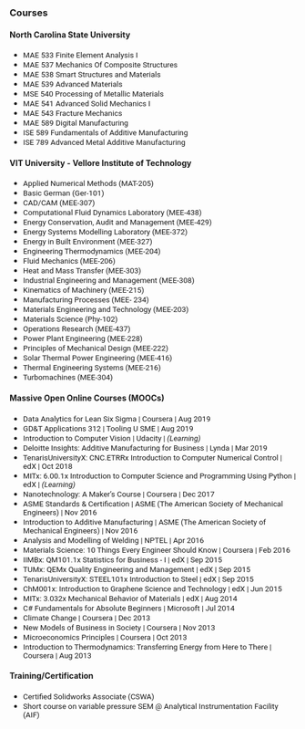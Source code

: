 <!---
1st way <div style="text-align: justify"> 
<span style="font-family:San Francisco, Roboto, Segoe UI; font-size:10pt;">
-->

<!---
2nd way: I am in <span style="font-family:Papyrus; font-size:4em;">LOVE!</span>
-->

### Courses

#### North Carolina State University 

* <span style="font-family:San Francisco, Roboto, Segoe UI; font-size:10pt;"> MAE 533 Finite Element Analysis I</span>
* <span style="font-family:San Francisco, Roboto, Segoe UI; font-size:10pt;"> MAE 537 Mechanics Of Composite Structures</span>
* <span style="font-family:San Francisco, Roboto, Segoe UI; font-size:10pt;"> MAE 538 Smart Structures and Materials</span>
* <span style="font-family:San Francisco, Roboto, Segoe UI; font-size:10pt;"> MAE 539 Advanced Materials</span>
* <span style="font-family:San Francisco, Roboto, Segoe UI; font-size:10pt;"> MSE 540 Processing of Metallic Materials</span>
* <span style="font-family:San Francisco, Roboto, Segoe UI; font-size:10pt;"> MAE 541 Advanced Solid Mechanics I</span>
* <span style="font-family:San Francisco, Roboto, Segoe UI; font-size:10pt;"> MAE 543 Fracture Mechanics</span>
* <span style="font-family:San Francisco, Roboto, Segoe UI; font-size:10pt;"> MAE 589 Digital Manufacturing</span>
* <span style="font-family:San Francisco, Roboto, Segoe UI; font-size:10pt;"> ISE 589 Fundamentals of Additive Manufacturing</span>
* <span style="font-family:San Francisco, Roboto, Segoe UI; font-size:10pt;"> ISE 789 Advanced Metal Additive Manufacturing</span>

#### VIT University - Vellore Institute of Technology

* <span style="font-family:San Francisco, Roboto, Segoe UI; font-size:10pt;">Applied Numerical Methods (MAT-205) </span>
* <span style="font-family:San Francisco, Roboto, Segoe UI; font-size:10pt;">Basic German (Ger-101) </span>
* <span style="font-family:San Francisco, Roboto, Segoe UI; font-size:10pt;">CAD/CAM (MEE-307) </span>
* <span style="font-family:San Francisco, Roboto, Segoe UI; font-size:10pt;">Computational Fluid Dynamics Laboratory (MEE-438) </span>
* <span style="font-family:San Francisco, Roboto, Segoe UI; font-size:10pt;">Energy Conservation, Audit and Management (MEE-429) </span>
* <span style="font-family:San Francisco, Roboto, Segoe UI; font-size:10pt;">Energy Systems Modelling Laboratory (MEE-372) </span>
* <span style="font-family:San Francisco, Roboto, Segoe UI; font-size:10pt;">Energy in Built Environment (MEE-327) </span>
* <span style="font-family:San Francisco, Roboto, Segoe UI; font-size:10pt;">Engineering Thermodynamics (MEE-204) </span>
* <span style="font-family:San Francisco, Roboto, Segoe UI; font-size:10pt;">Fluid Mechanics (MEE-206) </span>
* <span style="font-family:San Francisco, Roboto, Segoe UI; font-size:10pt;">Heat and Mass Transfer (MEE-303) </span>
* <span style="font-family:San Francisco, Roboto, Segoe UI; font-size:10pt;">Industrial Engineering and Management (MEE-308) </span>
* <span style="font-family:San Francisco, Roboto, Segoe UI; font-size:10pt;">Kinematics of Machinery (MEE-215) </span>
* <span style="font-family:San Francisco, Roboto, Segoe UI; font-size:10pt;">Manufacturing Processes (MEE- 234) </span>
* <span style="font-family:San Francisco, Roboto, Segoe UI; font-size:10pt;">Materials Engineering and Technology (MEE-203) </span>
* <span style="font-family:San Francisco, Roboto, Segoe UI; font-size:10pt;">Materials Science (Phy-102) </span>
* <span style="font-family:San Francisco, Roboto, Segoe UI; font-size:10pt;">Operations Research (MEE-437) </span>
* <span style="font-family:San Francisco, Roboto, Segoe UI; font-size:10pt;">Power Plant Engineering (MEE-228) </span>
* <span style="font-family:San Francisco, Roboto, Segoe UI; font-size:10pt;">Principles of Mechanical Design (MEE-222) </span>
* <span style="font-family:San Francisco, Roboto, Segoe UI; font-size:10pt;">Solar Thermal Power Engineering (MEE-416) </span>
* <span style="font-family:San Francisco, Roboto, Segoe UI; font-size:10pt;">Thermal Engineering Systems (MEE-216) </span>
* <span style="font-family:San Francisco, Roboto, Segoe UI; font-size:10pt;">Turbomachines (MEE-304) </span> 

#### Massive Open Online Courses (MOOCs)
* <span style="font-family:San Francisco, Roboto, Segoe UI; font-size:10pt;">Data Analytics for Lean Six Sigma
| Coursera
| Aug 2019</span>
* <span style="font-family:San Francisco, Roboto, Segoe UI; font-size:10pt;">GD&T Applications 312
| Tooling U SME 
| Aug 2019</span>
* <span style="font-family:San Francisco, Roboto, Segoe UI; font-size:10pt;">Introduction to Computer Vision
| Udacity
| *(Learning)* </span>
* <span style="font-family:San Francisco, Roboto, Segoe UI; font-size:10pt;">Deloitte Insights: Additive Manufacturing for Business
| Lynda
| Mar 2019</span>
* <span style="font-family:San Francisco, Roboto, Segoe UI; font-size:10pt;">TenarisUniversityX: CNC.ETRRx Introduction to Computer Numerical Control
| edX
| Oct 2018</span>
* <span style="font-family:San Francisco, Roboto, Segoe UI; font-size:10pt;">MITx: 6.00.1x Introduction to Computer Science and Programming Using Python
| edX
| *(Learning)* </span>
* <span style="font-family:San Francisco, Roboto, Segoe UI; font-size:10pt;">Nanotechnology: A Maker’s Course
| Coursera
| Dec 2017</span>
* <span style="font-family:San Francisco, Roboto, Segoe UI; font-size:10pt;">ASME Standards & Certification 
| ASME (The American Society of Mechanical Engineers)
| Nov 2016</span>
* <span style="font-family:San Francisco, Roboto, Segoe UI; font-size:10pt;">Introduction to Additive Manufacturing 
| ASME (The American Society of Mechanical Engineers) 
| Nov 2016</span>
* <span style="font-family:San Francisco, Roboto, Segoe UI; font-size:10pt;">Analysis and Modelling of Welding 
| NPTEL 
| Apr 2016</span>
* <span style="font-family:San Francisco, Roboto, Segoe UI; font-size:10pt;">Materials Science: 10 Things Every Engineer Should Know 
| Coursera
| Feb 2016</span>
* <span style="font-family:San Francisco, Roboto, Segoe UI; font-size:10pt;">IIMBx: QM101.1x Statistics for Business - I 
| edX 
| Sep 2015</span>
* <span style="font-family:San Francisco, Roboto, Segoe UI; font-size:10pt;">TUMx: QEMx Quality Engineering and Management 
| edX 
| Sep 2015</span>
* <span style="font-family:San Francisco, Roboto, Segoe UI; font-size:10pt;">TenarisUniversityX: STEEL101x Introduction to Steel 
| edX 
| Sep 2015</span>
* <span style="font-family:San Francisco, Roboto, Segoe UI; font-size:10pt;">ChM001x: Introduction to Graphene Science and Technology 
| edX 
| Jun 2015</span>
* <span style="font-family:San Francisco, Roboto, Segoe UI; font-size:10pt;">MITx: 3.032x Mechanical Behavior of Materials 
| edX 
| Aug 2014</span>
* <span style="font-family:San Francisco, Roboto, Segoe UI; font-size:10pt;">C# Fundamentals for Absolute Beginners 
| Microsoft 
| Jul 2014</span>
* <span style="font-family:San Francisco, Roboto, Segoe UI; font-size:10pt;">Climate Change 
| Coursera 
| Dec 2013</span>
* <span style="font-family:San Francisco, Roboto, Segoe UI; font-size:10pt;">New Models of Business in Society 
| Coursera 
| Nov 2013</span>
* <span style="font-family:San Francisco, Roboto, Segoe UI; font-size:10pt;">Microeconomics Principles 
| Coursera 
| Oct 2013</span>
* <span style="font-family:San Francisco, Roboto, Segoe UI; font-size:10pt;">Introduction to Thermodynamics: Transferring Energy from Here to There 
| Coursera 
| Aug 2013</span>

#### Training/Certification

* <span style="font-family:San Francisco, Roboto, Segoe UI; font-size:10pt;">Certified Solidworks Associate (CSWA) </span>
* <span style="font-family:San Francisco, Roboto, Segoe UI; font-size:10pt;">Short course on variable pressure SEM @ Analytical Instrumentation Facility (AIF) </span>

<br /> 


